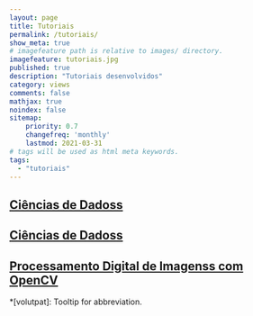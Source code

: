 ```yaml
---
layout: page
title: Tutoriais
permalink: /tutoriais/
show_meta: true
# imagefeature path is relative to images/ directory.
imagefeature: tutoriais.jpg
published: true
description: "Tutoriais desenvolvidos"
category: views
comments: false
mathjax: true
noindex: false
sitemap:
    priority: 0.7
    changefreq: 'monthly'
    lastmod: 2021-03-31
# tags will be used as html meta keywords.    
tags:
  - "tutoriais"
---
```


## [Ciências de Dadoss](/tutorial/cdados/)

## [Ciências de Dadoss](/cdados.md)

## [Processamento Digital de Imagenss com OpenCV](/tutorial/pdi/)




*[volutpat]: Tooltip for abbreviation.

